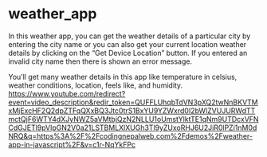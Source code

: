 # weather_app
In this weather app, you can get the weather details of a particular city by entering
the city name or you can also get your current location weather details by clicking on the 
“Get Device Location” button. If you entered an invalid city name then there is shown an error message.

You’ll get many weather details in this app like temperature in celsius, weather conditions,
location, feels like, and humidity.
https://www.youtube.com/redirect?event=video_description&redir_token=QUFFLUhqbTdVN3pXQ2twNnBKVTMxMjExcHF2Q2dpZTFqQXxBQ3Jtc0trS1BxYU9YZWxrd0I2bWlZVUJURWdTTmctQjF6WTY4dXJyNWZ5aVMtbjQzN2NLLU1oUmstYlktTE1qNm9UTDcxVFNCdGJETl9pVlpGN2V0a21LSTBMLXlXUGh3Tl9yZUxoRHJ6U2JiR0lPZi1nM0dNRQ&q=https%3A%2F%2Fcodingnepalweb.com%2Fdemos%2Fweather-app-in-javascript%2F&v=c1r-NqYkFPc
